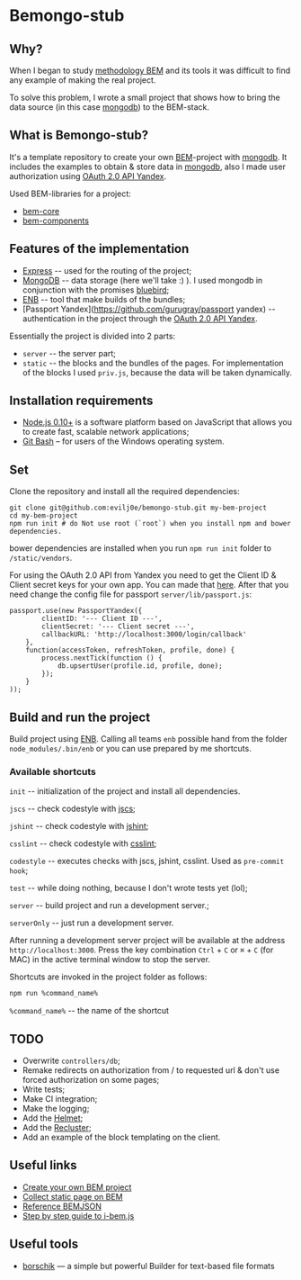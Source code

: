 # Bemongo-stub

## Why?

When I began to study [methodology BEM](https://EN.bem.info/) and its tools it was difficult to find any example of making the real project.

To solve this problem, I wrote a small project that shows how to bring the data source (in this case [mongodb](http://www.mongodb.org/)) to the BEM-stack.

## What is Bemongo-stub?

It's a template repository to create your own [BEM](https://EN.bem.info/)-project with [mongodb](http://www.mongodb.org/).
It includes the examples to obtain & store data in [mongodb](http://www.mongodb.org/), also I made user authorization using [OAuth 2.0 API Yandex](https://oauth.yandex.EN/).

Used BEM-libraries for a project:

* [bem-core](https://github.com/bem/bem-core)
* [bem-components](https://github.com/bem/bem-components)

## Features of the implementation

* [Express](http://expressjs.com/) -- used for the routing of the project;
* [MongoDB](http://www.mongodb.org/) -- data storage (here we'll take :) ). I used mongodb in conjunction with the promises [bluebird](https://github.com/petkaantonov/bluebird);
* [ENB](http://enb-make.info/) -- tool that make builds of the bundles;
* [Passport Yandex](https://github.com/gurugray/passport yandex) -- authentication in the project through the [OAuth 2.0 API Yandex](https://oauth.yandex.com/).

Essentially the project is divided into 2 parts:
* `server` -- the server part;
* `static` -- the blocks and the bundles of the pages.
For implementation of the blocks I used `priv.js`, because the data will be taken dynamically.

## Installation requirements

* [Node.js 0.10+](http://nodejs.org) is a software platform based on JavaScript that allows you to create fast, scalable network applications;
* [Git Bash](http://msysgit.github.io/) – for users of the Windows operating system.

## Set

Clone the repository and install all the required dependencies:

```
git clone git@github.com:evilj0e/bemongo-stub.git my-bem-project
cd my-bem-project
npm run init # do Not use root (`root`) when you install npm and bower dependencies.
```

bower dependencies are installed when you run `npm run init` folder to `/static/vendors`.

For using the OAuth 2.0 API from Yandex you need to get the Client ID & Client secret keys for your own app. You can made that [here](https://oauth.yandex.com/).
After that you need change the config file for passport `server/lib/passport.js`:
```
passport.use(new PassportYandex({
        clientID: '--- Client ID ---',
        clientSecret: '--- Client secret ---',
        callbackURL: 'http://localhost:3000/login/callback'
    },
    function(accessToken, refreshToken, profile, done) {
        process.nextTick(function () {
            db.upsertUser(profile.id, profile, done);
        });
    }
));
```

## Build and run the project

Build project using [ENB](https://bem.info/tools/bem/enb-bem-techs/).
Calling all teams `enb` possible hand from the folder `node_modules/.bin/enb` or you can use prepared by me shortcuts.

### Available shortcuts

```init``` -- initialization of the project and install all dependencies.

```jscs``` -- check codestyle with [jscs](http://jscs.info/);

```jshint``` -- check codestyle with [jshint](http://jshint.com/);

```csslint``` -- check codestyle with [csslint](http://csslint.net/);

```codestyle``` -- executes checks with jscs, jshint, csslint. Used as ```pre-commit hook```;

```test``` -- while doing nothing, because I don't wrote tests yet (lol);

```server``` -- build project and run a development server.;

```serverOnly``` -- just run a development server.

After running a development server project will be available at the address `http://localhost:3000`.
Press the key combination `Ctrl` + `C` or `⌘` + `C` (for MAC) in the active terminal window to stop the server.

Shortcuts are invoked in the project folder as follows:
```bash
npm run %command_name%
```
`%command_name%` -- the name of the shortcut

## TODO
* Overwrite `controllers/db`;
* Remake redirects on authorization from / to requested url & don't use forced authorization on some pages;
* Write tests;
* Make CI integration;
* Make the logging;
* Add the [Helmet](https://github.com/helmetjs/helmet);
* Add the [Recluster](https://github.com/doxout/recluster);
* Add an example of the block templating on the client.

## Useful links

* [Create your own BEM project](https://EN.bem.info/articles/start-with-project-stub/)
* [Collect static page on BEM](https://EN.bem.info/tutorials/quick-start-static/)
* [Reference BEMJSON](https://EN.bem.info/technology/bemjson/current/commands/)
* [Step by step guide to i-bem.js](https://EN.bem.info/tutorials/bem-js-tutorial/)

## Useful tools
* [borschik](https://EN.bem.info/tools/optimizers/borschik/) — a simple but powerful Builder for text-based file formats